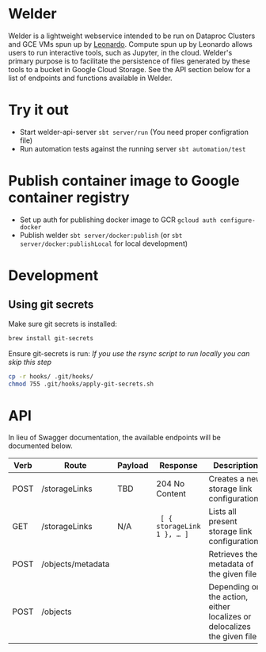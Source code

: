 # Welder

Welder is a lightweight webservice intended to be run on Dataproc Clusters and GCE VMs spun up by [Leonardo](https://github.com/DataBiosphere/leonardo). Compute spun up by Leonardo allows users to run interactive tools, such as Jupyter, in the cloud. Welder's primary purpose is to facilitate the persistence of files generated by these tools to a bucket in Google Cloud Storage. See the API section below for a list of endpoints and functions available in Welder.

# Try it out

* Start welder-api-server `sbt server/run` (You need proper configration file)
* Run automation tests against the running server `sbt automation/test`

# Publish container image to Google container registry
* Set up auth for publishing docker image to GCR
`gcloud auth configure-docker`
* Publish welder
`sbt server/docker:publish` (or `sbt server/docker:publishLocal` for local development)

# Development

## Using git secrets
Make sure git secrets is installed:
```bash
brew install git-secrets
```
Ensure git-secrets is run:
<i>If you use the rsync script to run locally you can skip this step</i>
```bash
cp -r hooks/ .git/hooks/
chmod 755 .git/hooks/apply-git-secrets.sh
```

# API

In lieu of Swagger documentation, the available endpoints will be documented below.

|Verb|Route|Payload|Response|Description|
|---|---|---|---|---|
|POST|/storageLinks|TBD|204 No Content|Creates a new storage link configuration|
|GET|/storageLinks|N/A|` [ { storageLink 1 }, … ]`|Lists all present storage link configurations|
|POST|/objects/metadata|   |   |Retrieves the metadata of the given file|
|POST|/objects|   |   |Depending on the action, either localizes or delocalizes the given file|
